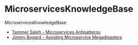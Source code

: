 # MicroservicesKnowledgeBase
MicroservicesKnowledgeBase

* [Tammer Saleh - Microservices Antipatterns](https://www.infoq.com/presentations/cloud-anti-patterns/)
* [Jimmy Bogard - Avoiding Microservice Megadisasters](https://www.youtube.com/watch?v=gfh-VCTwMw8)
